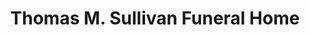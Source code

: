 ---
title: "Thomas M. Sullivan Funeral Home"
url: /frackville/thomas-m-sullivan-funeral-home/
shop: funeral directors
---